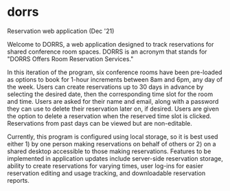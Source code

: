 # dorrs
Reservation web application (Dec '21)

Welcome to DORRS, a web application designed to track reservations for shared conference room spaces. DORRS is an acronym that stands for "DORRS Offers Room Reservation Services."

In this iteration of the program, six conference rooms have been pre-loaded as options to book for 1-hour increments between 8am and 6pm, any day of the week. Users can create reservations up to 30 days in advance by selecting the desired date, then the corresponding time slot for the room and time. Users are asked for their name and email, along with a password they can use to delete their reservation later on, if desired. Users are given the option to delete a reservation when the reserved time slot is clicked. Reservations from past days can be viewed but are non-editable.

Currently, this program is configured using local storage, so it is best used either 1) by one person making reservations on behalf of others or 2) on a shared desktop accessible to those making reservations. Features to be implemented in application updates include server-side reservation storage, ability to create reservations for varying times, user log-ins for easier reservation editing and usage tracking, and downloadable reservation reports.
